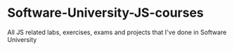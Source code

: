 # Software-University-JS-courses
All JS related labs, exercises, exams and projects that I've done in Software University
